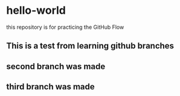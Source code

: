 # hello-world
this repository is for practicing the GitHub Flow

## This is a test from learning github branches
## second branch was made
## third branch was made
